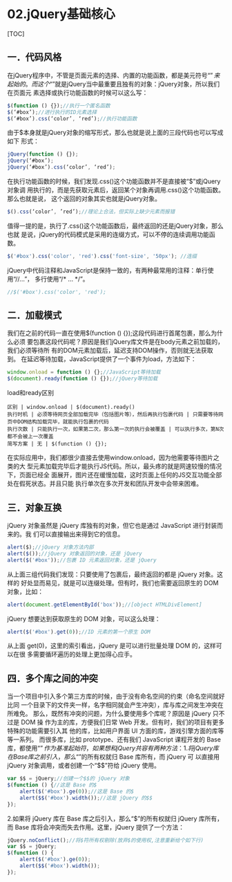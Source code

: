 # 02.jQuery基础核心
[TOC]
## 一．代码风格
在jQuery程序中，不管是页面元素的选择、内置的功能函数，都是美元符号“$”来起
始的。而这个“$”就是jQuery当中最重要且独有的对象：jQuery对象，所以我们在页面元
素选择或执行功能函数的时候可以这么写：
 
```javascript
$(function () {});//执行一个匿名函数
$(‘#box’);//进行执行的ID元素选择
$(‘#box’).css(‘color’, ‘red’);//执行功能函数
```
由于$本身就是jQuery对象的缩写形式，那么也就是说上面的三段代码也可以写成如下
形式：
```javascript
jQuery(function () {});
jQuery(‘#box’);
jQuery(‘#box’).css(‘color’, ‘red’);
```
在执行功能函数的时候，我们发现.css()这个功能函数并不是直接被“$”或jQuery对象调
用执行的，而是先获取元素后，返回某个对象再调用.css()这个功能函数。那么也就是说，
这个返回的对象其实也就是jQuery对象。
```javascript
$().css(‘color’, ’red’);//理论上合法，但实际上缺少元素而报错
```
值得一提的是，执行了.css()这个功能函数后，最终返回的还是jQuery对象，那么也就
是说，jQuery的代码模式是采用的连缀方式，可以不停的连续调用功能函数。
```javascript
$('#box').css('color', 'red').css('font-size', '50px'); //连缀
```
jQuery中代码注释和JavaScript是保持一致的，有两种最常用的注释：单行使用“//...”，
多行使用“/* ... */”。 
```javascript
//$('#box').css('color', 'red');
```

## 二．加载模式
我们在之前的代码一直在使用$(function () {});这段代码进行首尾包裹，那么为什么必须
要包裹这段代码呢？原因是我们jQuery库文件是在body元素之前加载的，我们必须等待所
有的DOM元素加载后，延迟支持DOM操作，否则就无法获取到。
在延迟等待加载，JavaScript提供了一个事件为load，方法如下：
 
```javascript
window.onload = function () {};//JavaScript等待加载
$(document).ready(function () {});//jQuery等待加载
```
load和ready区别
```table
区别 | window.onload | $(document).ready()
执行时机 | 必须等待网页全部加载完毕（包括图片等），然后再执行包裹代码 | 只需要等待网页中DOM结构加载完毕，就能执行包裹的代码
执行次数 | 只能执行一次，如果第二次，那么第一次的执行会被覆盖 | 可以执行多次，第N次都不会被上一次覆盖
简写方案 | 无 | $(function () {});
```

在实际应用中，我们都很少直接去使用window.onload，因为他需要等待图片之类的大
型元素加载完毕后才能执行JS代码。所以，最头疼的就是网速较慢的情况下，页面已经全
面展开，图片还在缓慢加载，这时页面上任何的JS交互功能全部处在假死状态。并且只能
执行单次在多次开发和团队开发中会带来困难。

## 三．对象互换
jQuery 对象虽然是 jQuery 库独有的对象，但它也是通过 JavaScript 进行封装而来的。我
们可以直接输出来得到它的信息。
```javascript
alert($);//jQuery 对象方法内部
alert($());//jQuery 对象返回的对象，还是 jQuery
alert($('#box'));//包裹 ID 元素返回对象，还是 jQuery
```
从上面三组代码我们发现：只要使用了包裹后，最终返回的都是 jQuery 对象。这样的
好处显而易见，就是可以连缀处理。但有时，我们也需要返回原生的 DOM 对象，比如：
 
```javascript
alert(document.getElementById('box'));//[object HTMLDivElement]
```

jQuery 想要达到获取原生的 DOM 对象，可以这么处理：
 
```javascript
alert($('#box').get(0));//ID 元素的第一个原生 DOM
```
从上面 get(0)，这里的索引看出，jQuery 是可以进行批量处理 DOM 的，这样可以在很
多需要循环遍历的处理上更加得心应手。
 
## 四．多个库之间的冲突
当一个项目中引入多个第三方库的时候，由于没有命名空间的约束（命名空间就好比同
一个目录下的文件夹一样，名字相同就会产生冲突），库与库之间发生冲突在所难免。
那么，既然有冲突的问题，为什么要使用多个库呢？原因是 jQuery 只不过是 DOM 操
作为主的库，方便我们日常 Web 开发。但有时，我们的项目有更多特殊的功能需要引入其
他的库，比如用户界面 UI 方面的库，游戏引擎方面的库等等一系列。
而很多库，比如 prototype、还有我们 JavaScript 课程开发的 Base 库，都使用“$”作为
基准起始符，如果想和 jQuery 共容有两种方法：
1.将 jQuery 库在 Base 库之前引入，那么“$”的所有权就归 Base 库所有，而 jQuery 可
以直接用 jQuery 对象调用，或者创建一个“$$”符给 jQuery 使用。
 
```javascript
var $$ = jQuery;//创建一个$$的 jQuery 对象
$(function () {//这是 Base 的$
    alert($('#box').ge(0));//这是 Base 的$
    alert($$('#box').width());//这是 jQuery 的$$
});
```

2.如果将 jQuery 库在 Base 库之后引入，那么“$”的所有权就归 jQuery 库所有，而 Base
库将会冲突而失去作用。这里，jQuery 提供了一个方法：
 
```javascript
jQuery.noConflict();//将$符所有权剔除(放弃$的使用权,注意重新给个如下行)
var $$ = jQuery;
$(function () {
    alert($('#box').ge(0));
    alert($$('#box').width());
});
```
